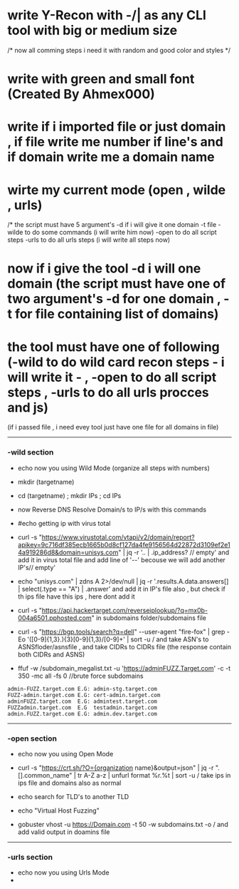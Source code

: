 # write Y-Recon with -/\| as any CLI tool with big or medium size

/* now all comming steps i need it with random and good color and styles */

# write with green and small font (Created By Ahmex000)
# write if i imported file or just domain , if file write me number if line's and if domain write me a domain name 
# wirte my current mode (open , wilde , urls)

/* the script must  have 5 argument's 
-d if i will give it one domain
-t file 
-wilde to do some commands (i will write him now)
-open to do all script steps
-urls to do all urls steps (i will write all steps now)

# now if i give the tool -d i will one domain (the script must have one of two argument's -d for one domain , -t for file containing list of domains)
# the tool must have one of following (-wild to do wild card recon steps - i will write it - , -open to do all script steps , -urls to do all urls procces and js)

(if i passed file , i need evey tool just have one file for all domains in file)

---






### -wild section

- echo now you using Wild Mode
(organize all steps with numbers)

- mkdir (targetname)
- cd (targetname) ; mkdir IPs ; cd IPs
- now Reverse DNS Resolve Domain/s to IP/s with this commands
- #echo getting ip with virus total
- curl -s "https://www.virustotal.com/vtapi/v2/domain/report?apikey=9c716df385ecb1665b0d8cf127da4fe9156564d22872d3109ef2e14a919286d8&domain=unisys.com" | jq -r '.. | .ip_address? // empty'
 and add it in virus total file and add line of '--' becouse we will add another IP's// empty'
- echo "unisys.com" | zdns A 2>/dev/null | jq -r '.results.A.data.answers[] | select(.type == "A") | .answer' and add it in IP's file also , but check if th ips file have this ips , here dont add it
- curl -s "https://api.hackertarget.com/reverseiplookup/?q=mx0b-004a6501.pphosted.com" in subdomains folder/subdomains file
- curl -s "https://bgp.tools/search?q=dell" --user-agent "fire-fox" | grep -Eo '([0-9]{1,3}\.){3}[0-9]{1,3}/[0-9]+' | sort -u / and take ASN's to ASNSfloder/asnsfile , and take CIDRs to CIDRs file 
 (the response contain both CIDRs and ASNS) 
- ffuf -w /subdomain_megalist.txt -u 'https://adminFUZZ.Target.com' -c  -t 350 -mc all  -fs 0 //brute force subdomains
```
admin-FUZZ.target.com E.G: admin-stg.target.com
FUZZ-admin.target.com E.G: cert-admin.target.com
adminFUZZ.target.com  E.G: admintest.target.com
FUZZadmin.target.com  E.G  testadmin.target.com
admin.FUZZ.target.com E.G: admin.dev.target.com
```


---







### -open section
- echo now you using Open Mode

- curl -s "https://crt.sh/?O={organization name}&output=json" | jq -r ".[].common_name" | tr A-Z a-z | unfurl format %r.%t | sort -u / take ips in ips file and domains also as normal
- echo search for TLD's to another TLD
- echo "Virtual Host Fuzzing"
- gobuster vhost -u https://Domain.com -t 50 -w subdomains.txt -o / and add valid output in doamins file




---







### -urls section
- echo now you using Urls Mode
-  

